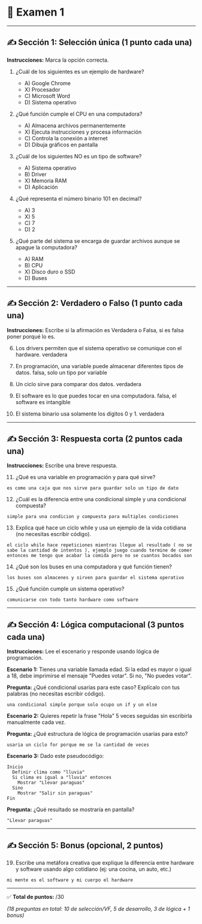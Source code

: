 
# 📝 Examen 1

---

## ✍️ Sección 1: Selección única (1 punto cada una)
**Instrucciones:** Marca la opción correcta.

1. ¿Cuál de los siguientes es un ejemplo de hardware?
   - A) Google Chrome
   - X) Procesador
   - C) Microsoft Word
   - D) Sistema operativo

2. ¿Qué función cumple el CPU en una computadora?
   - A) Almacena archivos permanentemente
   - X) Ejecuta instrucciones y procesa información
   - C) Controla la conexión a internet
   - D) Dibuja gráficos en pantalla

3. ¿Cuál de los siguientes NO es un tipo de software?
   - A) Sistema operativo
   - B) Driver
   - X) Memoria RAM
   - D) Aplicación

4. ¿Qué representa el número binario 101 en decimal?
   - A) 3
   - X) 5
   - C) 7
   - D) 2

5. ¿Qué parte del sistema se encarga de guardar archivos aunque se apague la computadora?
   - A) RAM
   - B) CPU
   - X) Disco duro o SSD
   - D) Buses

---

## ✍️ Sección 2: Verdadero o Falso (1 punto cada una)
**Instrucciones:** Escribe si la afirmación es Verdadera o Falsa, si es falsa poner porqué lo es.

6. Los drivers permiten que el sistema operativo se comunique con el hardware. verdadera

7. En programación, una variable puede almacenar diferentes tipos de datos. falsa, solo un tipo por variable 

8. Un ciclo sirve para comparar dos datos. verdadera

9. El software es lo que puedes tocar en una computadora. falsa, el software es intangible 

10. El sistema binario usa solamente los dígitos 0 y 1. verdadera

---

## ✍️ Sección 3: Respuesta corta (2 puntos cada una)
**Instrucciones:** Escribe una breve respuesta.

11. ¿Qué es una variable en programación y para qué sirve?

   ```
   es como una caja que nos sirve para guardar solo un tipo de dato 
   ```

12. ¿Cuál es la diferencia entre una condicional simple y una condicional compuesta?

   ```
   simple para una condicion y compuesta para multiples condiciones
   ```

13. Explica qué hace un ciclo while y usa un ejemplo de la vida cotidiana (no necesitas escribir código).

   ```
   el ciclo while hace repeticiones mientras llegue al resultado ( no se sabe la cantidad de intentos ), ejemplo juego cuando termine de comer entonces me tengo que acabar la comida pero no se cuantos bocados son 
   ```

14. ¿Qué son los buses en una computadora y qué función tienen?

   ```
   los buses son almacenes y sirven para guardar el sistema operativo 
   ```

15. ¿Qué función cumple un sistema operativo?

   ```
   comunicarse con todo tanto hardware como software 
   ```

---

## ✍️ Sección 4: Lógica computacional (3 puntos cada una)
**Instrucciones:** Lee el escenario y responde usando lógica de programación.

**Escenario 1:**
Tienes una variable llamada edad. Si la edad es mayor o igual a 18, debe imprimirse el mensaje "Puedes votar". Si no, "No puedes votar".

**Pregunta:**
¿Qué condicional usarías para este caso? Explícalo con tus palabras (no necesitas escribir código).

```
una condicional simple porque solo ocupo un if y un else 
```

**Escenario 2:**
Quieres repetir la frase "Hola" 5 veces seguidas sin escribirla manualmente cada vez.

**Pregunta:**
¿Qué estructura de lógica de programación usarías para esto?

```
usaria un ciclo for porque me se la cantidad de veces
```

**Escenario 3:**
Dado este pseudocódigo:

```
Inicio
  Definir clima como "lluvia"
  Si clima es igual a "lluvia" entonces
    Mostrar "Llevar paraguas"
  Sino
    Mostrar "Salir sin paraguas"
Fin
```

**Pregunta:** ¿Qué resultado se mostraría en pantalla?

```
"Llevar paraguas"
```

---

## ✍️ Sección 5: Bonus (opcional, 2 puntos)
19. Escribe una metáfora creativa que explique la diferencia entre hardware y software usando algo cotidiano (ej: una cocina, un auto, etc.)

```
mi mente es el software y mi cuerpo el hardware
```

---

✅ **Total de puntos:** /30

_(18 preguntas en total: 10 de selección/VF, 5 de desarrollo, 3 de lógica + 1 bonus)_